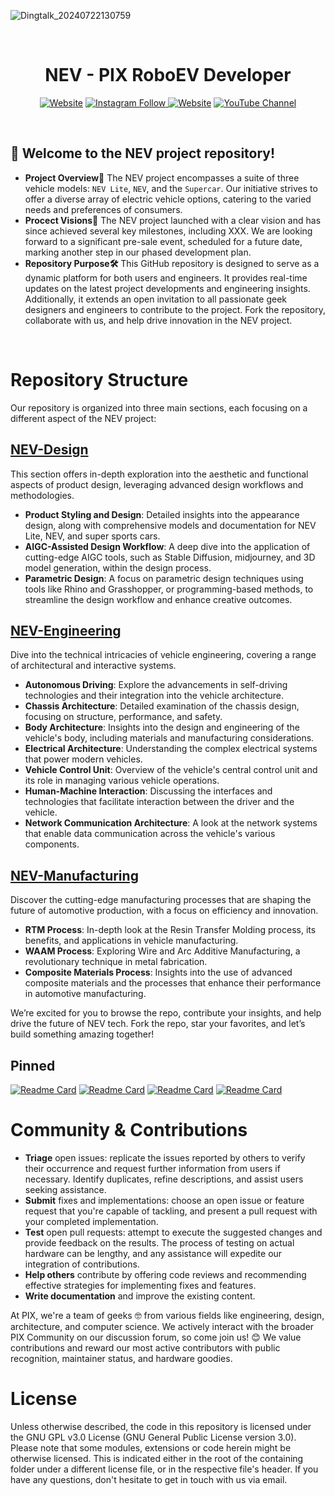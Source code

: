 ![Dingtalk_20240722130759](https://github.com/user-attachments/assets/e4e56fe6-940e-48b4-9140-aa521c743542)

&nbsp;

<h1 align="center">
  NEV - PIX RoboEV Developer
</h1>

<p align="center">
  <a href="https://www.pixmoving.com/"><img src="https://img.shields.io/badge/https://-pixmoving-royalblue?style=flat-square" alt="Website"></a>
  <a href="https://www.instagram.com/pix_roboev"><img src="https://img.shields.io/badge/instagram-PIXRoboev-00C300?style=flat-square&amp;logo=Instagram&amp;logoColor=white" alt="Instagram Follow">
  <a href="https://discord.com/invite/pix-roboev"><img src="https://img.shields.io/badge/discord-PIXRoboev-5865F2?style=flat-square&amp;logo=Discord&amp;logoColor=white" alt="Website"></a>
  <a href="https://www.youtube.com/@PIX_Roboev_officia"><img src="https://img.shields.io/badge/youtube-PIXRoboev-FF0000?style=flat-square&amp;logo=youtube&amp;logoColor=white" alt="YouTube Channel"></a>
</p>


<p align="center">
<!--   <a href="https://twitter.com/SpeckleSystems"><img src="https://img.shields.io/twitter/follow/SpeckleSystems?style=social" alt="Twitter Follow"></a> 
  <a href="https://speckle.community"><img src="https://img.shields.io/discourse/users?server=https%3A%2F%2Fspeckle.community&amp;style=flat-square&amp;logo=discourse&amp;logoColor=white" alt="Community forum users"></a>
  <a href="https://www.pixmoving.com/"><img src="https://img.shields.io/badge/https://-pixmoving-royalblue?style=flat-square" alt="website"></a>
  <a href="https://speckle.guide/dev/"><img src="https://img.shields.io/badge/docs-speckle.guide-orange?style=flat-square&amp;logo=read-the-docs&amp;logoColor=white" alt="docs"></a> -->
</p>

&nbsp;

## 🤗 Welcome to the NEV project repository! 

- **Project Overview🚗**
  The NEV project encompasses a suite of three vehicle models: `NEV Lite`, `NEV`, and the `Supercar`. Our initiative strives to offer a diverse array of electric vehicle options, catering to the varied needs and preferences of consumers.
- **Procect Visions🌟**
  The NEV project launched with a clear vision and has since achieved several key milestones, including XXX. We are looking forward to a significant pre-sale event, scheduled for a future date, marking another step in our phased development plan.
- **Repository Purpose🛠️**
  This GitHub repository is  designed to serve as a dynamic platform for both users and engineers. It provides real-time updates on the latest project developments and engineering insights. Additionally, it extends an open invitation to all passionate geek designers and engineers to contribute to the project. Fork the repository, collaborate with us, and help drive innovation in the NEV project.

&nbsp;

# Repository Structure
Our repository is organized into three main sections, each focusing on a different aspect of the NEV project:
## [NEV-Design](https://github.com/pixmoving-auto/NEV-Design)
This section offers in-depth exploration into the aesthetic and functional aspects of product design, leveraging advanced design workflows and methodologies.
- **Product Styling and Design**: Detailed insights into the appearance design, along with comprehensive models and documentation for NEV Lite, NEV, and super sports cars.
- **AIGC-Assisted Design Workflow**: A deep dive into the application of cutting-edge AIGC tools, such as Stable Diffusion, midjourney, and 3D model generation, within the design process.
- **Parametric Design**: A focus on parametric design techniques using tools like Rhino and Grasshopper, or programming-based methods, to streamline the design workflow and enhance creative outcomes.
## [NEV-Engineering](https://github.com/pixmoving-auto/NEV-Engineering)
Dive into the technical intricacies of vehicle engineering, covering a range of architectural and interactive systems.
- **Autonomous Driving**: Explore the advancements in self-driving technologies and their integration into the vehicle architecture.
- **Chassis Architecture**: Detailed examination of the chassis design, focusing on structure, performance, and safety.
- **Body Architecture**: Insights into the design and engineering of the vehicle's body, including materials and manufacturing considerations.
- **Electrical Architecture**: Understanding the complex electrical systems that power modern vehicles.
- **Vehicle Control Unit**: Overview of the vehicle's central control unit and its role in managing various vehicle operations.
- **Human-Machine Interaction**: Discussing the interfaces and technologies that facilitate interaction between the driver and the vehicle.
- **Network Communication Architecture**: A look at the network systems that enable data communication across the vehicle's various components.
## [NEV-Manufacturing](https://github.com/pixmoving-auto/NEV-Manufacturing)
Discover the cutting-edge manufacturing processes that are shaping the future of automotive production, with a focus on efficiency and innovation.
- **RTM Process**: In-depth look at the Resin Transfer Molding process, its benefits, and applications in vehicle manufacturing.
- **WAAM Process**: Exploring Wire and Arc Additive Manufacturing, a revolutionary technique in metal fabrication.
- **Composite Materials Process**: Insights into the use of advanced composite materials and the processes that enhance their performance in automotive manufacturing.

We’re excited for you to browse the repo, contribute your insights, and help drive the future of NEV tech. Fork the repo, star your favorites, and let’s build something amazing together!

## Pinned
[![Readme Card](https://github-readme-stats.vercel.app/api/pin/?username=pixmoving-auto&repo=Livox-SDK2&bg_color=ffffff)](https://github.com/pixmoving-auto/Livox-SDK2)
[![Readme Card](https://github-readme-stats.vercel.app/api/pin/?username=pixmoving-auto&repo=Livox-SDK2&bg_color=ffffff)](https://github.com/pixmoving-auto/Livox-SDK2)
[![Readme Card](https://github-readme-stats.vercel.app/api/pin/?username=pixmoving-auto&repo=Livox-SDK2&bg_color=ffffff)](https://github.com/pixmoving-auto/Livox-SDK2)
[![Readme Card](https://github-readme-stats.vercel.app/api/pin/?username=pixmoving-auto&repo=Livox-SDK2&bg_color=ffffff)](https://github.com/pixmoving-auto/Livox-SDK2)


# Community & Contributions
* **Triage** open issues:  replicate the issues reported by others to verify their occurrence and request further information from users if necessary. Identify duplicates, refine descriptions, and assist users seeking assistance.
* **Submit** fixes and implementations: choose an open issue or feature request that you're capable of tackling, and present a pull request with your completed implementation.
* **Test** open pull requests: attempt to execute the suggested changes and provide feedback on the results. The process of testing on actual hardware can be lengthy, and any assistance will expedite our integration of contributions.
* **Help others** contribute by offering code reviews and recommending effective strategies for implementing fixes and features.
* **Write documentation** and improve the existing content.
  
At PIX, we're a team of geeks 🤓 from various fields like engineering, design, architecture, and computer science. We actively interact with the broader PIX Community on our discussion forum, so come join us! 😊 We value contributions and reward our most active contributors with public recognition, maintainer status, and hardware goodies.

# License
Unless otherwise described, the code in this repository is licensed under the GNU GPL v3.0 License (GNU General Public License version 3.0). Please note that some modules, extensions or code herein might be otherwise licensed. This is indicated either in the root of the containing folder under a different license file, or in the respective file's header. If you have any questions, don't hesitate to get in touch with us via email.
